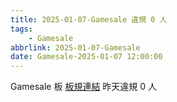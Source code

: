 ```yaml
---
title: 2025-01-07-Gamesale 違規 0 人
tags:
    - Gamesale
abbrlink: 2025-01-07-Gamesale
date: Gamesale-2025-01-07 12:00:00
---
```

Gamesale 板 [板規連結](https://www.ptt.cc/bbs/Gossiping/M.1637425085.A.07D.html)
昨天違規 0 人
